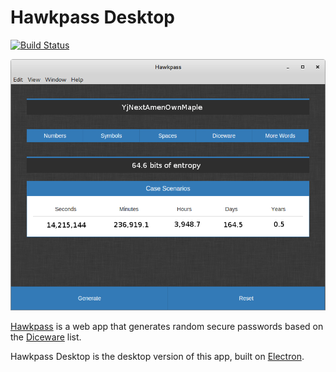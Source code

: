 # Hawkpass Desktop

[![Build Status](https://travis-ci.org/kalpetros/hawkpass-desktop.svg?branch=master)](https://travis-ci.org/kalpetros/hawkpass-desktop)

![](hawkpass.png)

[Hawkpass](https://github.com/kalpetros/hawkpass) is a web app that generates random secure passwords based on the [Diceware](http://world.std.com/~reinhold/diceware.html) list.

Hawkpass Desktop is the desktop version of this app, built on [Electron](https://github.com/atom/electron).
